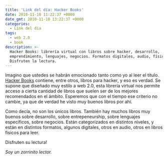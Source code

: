 ```yaml
---
title: 'Link del día: Hacker Books'
date: 2010-11-10 11:22:37 +0000
date_gmt: 2010-11-10 13:22:37 +0000
categories:
  - Link del día
tags:
  - web 2.0
  - book
description: >-
  Hacker Books: librería virtual con libros sobre hacker, desarrollo,
  emprendimiento, lenguajes, negocios. Formatos digitales, audio, físicos.
  Disfruten la lectura.
---
```



Imagino que ustedes se habrán emocionado tanto como yo al leer el título. [Hacker Books](http://www.hn-books.com/) contiene, entre otros, libros para hacker, y eso es verdad. Se supone que diseñado muy estilo a web 2.0, esta librería virtual nos permite acceso a cierta cantidad de libros que suelen ser de los mejores recomendados en el ámbito. Esperemos que con el tiempo ese criterio no cambie, ya que de verdad he visto muy buenos libros por ahí.

Como decía, no son los únicos libros. También hay muchos libros muy buenos sobre desarrollo, sobre entrepeneurship, sobre lenguajes específicos, sobre negocios. Están categorizados en distintos niveles, y están en distintos formatos, algunos digitales, otros en audio, otros en libros físicos para leer.

Disfruten su lectura!

_Soy un zorrinito lector._
